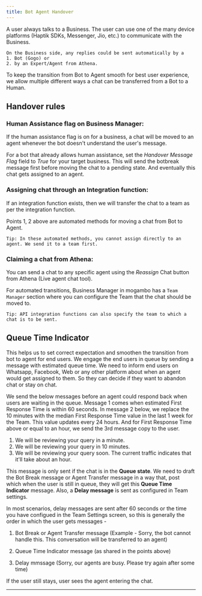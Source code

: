 ```yaml
---
title: Bot Agent Handover
---
```


A user always talks to a Business. The user can use one of the many device platforms (Haptik SDKs, Messenger, Jio, etc.) to communicate with the Business.

    On the Business side, any replies could be sent automatically by a 
    1. Bot (Gogo) or 
    2. by an Expert/Agent from Athena.

To keep the transition from Bot to Agent smooth for best user experience, we allow multiple different ways a chat can be transferred from a Bot to a Human.

## Handover rules

### Human Assistance flag on Business Manager:

If the human assistance flag is on for a business, a chat will be moved to an agent whenever the bot doesn't understand the user's message. 

For a bot that already allows human assistance, set the *Handover Message Flag* field to *True* for your target business. This will send the botbreak message first before moving the chat to a pending state. And eventually this chat gets assigned to an agent.

### Assigning chat through an Integration function:

If an integration function exists, then we will transfer the chat to a team as per the integration function. 

Points 1, 2 above are automated methods for moving a chat from Bot to Agent. 

    Tip: In these automated methods, you cannot assign directly to an agent. We send it to a team first.

### Claiming a chat from Athena:

You can send a chat to any specific agent using the *Reassign* Chat button from Athena (Live agent chat tool). 

For automated transitions, Business Manager in mogambo has a `Team Manager` section where you can configure the Team that the chat should be moved to.

    Tip: API integration functions can also specify the team to which a chat is to be sent.
 
 ## Queue Time Indicator
 
This helps us to set correct expectation and smoothen the transition from bot to agent for end users. We engage the end users in queue by sending a message with estimated queue time. We need to inform end users on Whatsapp, Facebook, Web or any other platform about when an agent would get assigned to them. So they can decide if they want to abandon chat or stay on chat. 

We send the below messages before an agent could respond back when users are waiting in the queue. Message 1 comes when estimated First Response Time is within 60 seconds. In message 2 below, we replace the 10 minutes with the median First Response Time value in the last 1 week for the Team. This value updates every 24 hours. And for First Response Time above or equal to an hour, we send the 3rd message copy to the user. 

1. We will be reviewing your query in a minute.
2. We will be reviewing your query in 10 minutes.
3. We will be reviewing your query soon. The current traffic indicates that it'll take about an hour.

This message is only sent if the chat is in the **Queue state**. We need to draft the Bot Break message or Agent Transfer message in a way that, post which when the user is still in queue, they will get this **Queue Time Indicator** message. Also, a **Delay message** is sent as configured in Team settings. 

In most scenarios, delay messages are sent after 60 seconds or the time you have configued in the Team Settings screen, so this is generally the order in which the user gets messages -

1. Bot Break or Agent Transfer message 
(Example - Sorry, the bot cannot handle this. This conversation will be transferred to an agent)

2. Queue Time Indicator message (as shared in the points above)

3. Delay mmssage (Sorry, our agents are busy. Please try again after some time)

If the user still stays, user sees the agent entering the chat.

------
